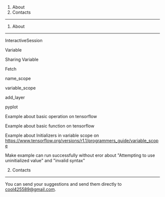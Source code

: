 
1. About
2. Contacts
---------------
1. About
----------
InteractiveSession

Variable

Sharing Variable

Fetch

name_scope

variable_scope

add_layer

pyplot

Example about basic operation on tensorflow 

Example about basic function on tensorflow

Example about Initializers in variable scope on https://www.tensorflow.org/versions/r1.1/programmers_guide/variable_scope

Make example can run successfully without eror about "Attempting to use uninitialized value" and "invalid syntax"


2. Contacts
----------------
You can send your suggestions and send them directly to cool425589@gmail.com.
